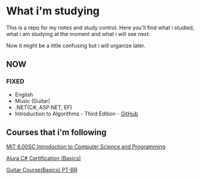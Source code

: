 # What i'm studying

This is a repo for my notes and study control. Here you'll find what i studied, what i am studying at the moment and what i will see next.

Now it might be a little confusing but i will organize later.

## NOW

### FIXED
- English
- Music (Guitar)
- .NET(C#, ASP.NET, EF)
- Introduction to Algorithms - Third Edition - [GitHub](https://github.com/ferreiramr/livroIntroductionToAlgorithms_ThomasCormen)

## Courses that i'm following

[MIT 6.00SC Introduction to Computer Science and Programming](https://www.youtube.com/watch?v=bX3jvD7XFPs&list=PLB2BE3D6CA77BB8F7&ab_channel=MITOpenCourseWare)

[Alura C# Certification (Basics)](https://cursos.alura.com.br/course/certificacao-csharp-criar-tipos)

[Guitar Course(Basics) PT-BR](https://www.youtube.com/watch?v=d_jq29xTDiE&list=PLg3JTNlPp3dotuioIHaIrNGi-amEcXfOZ&ab_channel=CordaseM%C3%BAsica)